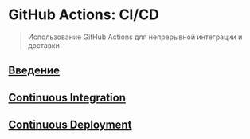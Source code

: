 # GitHub Actions: CI/CD

> Использование GitHub Actions для непрерывной интеграции и доставки

## [Введение](/introduction)

## [Continuous Integration](/ci)

## [Continuous Deployment](/cd)

<script>
console.log(123)
</script>